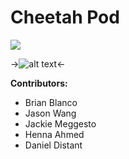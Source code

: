 # Cheetah Pod
<div>
    <img src ="https://cloud.githubusercontent.com/assets/12603575/8635523/17d9c398-27f4-11e5-8190-7f078239ccdc.jpg" />
</div>

->![alt text](https://cloud.githubusercontent.com/assets/12603575/8635523/17d9c398-27f4-11e5-8190-7f078239ccdc.jpg)<-


**Contributors:**
- Brian Blanco
- Jason Wang
- Jackie Meggesto
- Henna Ahmed 
- Daniel Distant


